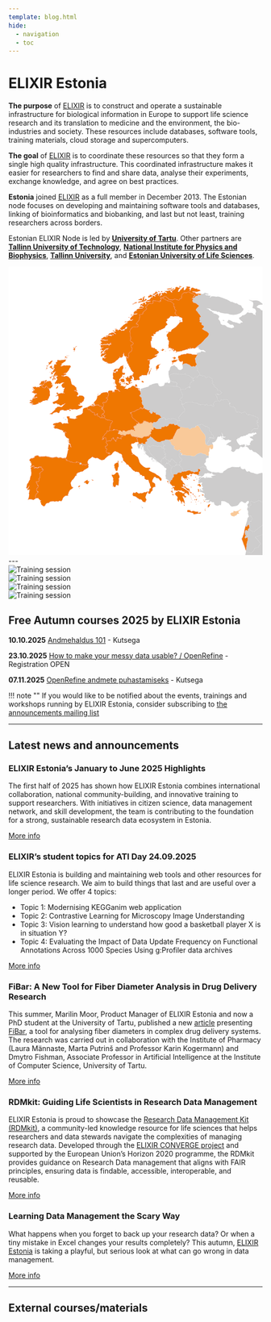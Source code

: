 ```yaml
---
template: blog.html
hide:
  - navigation
  - toc
---
```


# ELIXIR Estonia
<div class="elixir-main-container">
  <div class="elixir-main-text">
    <p><strong>The purpose</strong> of <a href="https://www.elixir-europe.org">ELIXIR</a> is to construct and
    operate a sustainable infrastructure for biological information in Europe to
    support life science research and its translation to medicine and the
    environment, the bio-industries and society. These resources include databases,
    software tools, training materials, cloud storage and supercomputers.</p>
    <p><strong>The goal</strong> of <a href="https://www.elixir-europe.org">ELIXIR</a> is to coordinate these
    resources so that they form a single high quality infrastructure. This
    coordinated infrastructure makes it easier for researchers to find and share
    data, analyse their experiments, exchange knowledge, and agree on best
    practices.</p>
    <p><strong>Estonia</strong> joined <a href="https://www.elixir-europe.org">ELIXIR</a> as a full member in
    December 2013. The Estonian node focuses on developing and maintaining software
    tools and databases, linking of bioinformatics and biobanking, and last but not
    least, training researchers across borders.</p>
    <p>Estonian ELIXIR Node is led by <strong><a href="https://www.ut.ee/en">University of Tartu</a></strong>.
    Other partners are
    <strong><a href="https://taltech.ee/en">Tallinn University of Technology</a></strong>,
    <strong><a href="https://kbfi.ee/?lang=en">National Institute for Physics and Biophysics</a></strong>,
    <strong><a href="https://www.tlu.ee/en">Tallinn University</a></strong>, and
    <strong><a href="https://www.emu.ee/en">Estonian University of Life Sciences</a></strong>.</p>
  </div>

  <div class="elixir-main-image">
    <img src="assets/images/elixir-map.png" alt="Map of Europe highlighting ELIXIR member countries in orange">
  </div>
</div>
---

<section id="lecturers" class="splide" aria-label="Our lecturers">
  <div class="splide__track">
		<div class="splide__list">
			<div class="splide__slide">
        <img src="/assets/images/trainers/01.jpg" width="400" height="400" alt="Training session">
      </div>
			<div class="splide__slide">
        <img src="/assets/images/trainers/02.jpg" width="400" height="400" alt="Training session">
      </div>
			<div class="splide__slide">
        <img src="/assets/images/trainers/03.jpg" width="400" height="400" alt="Training session">
      </div>
			<div class="splide__slide">
        <img src="/assets/images/trainers/04.jpg" width="400" height="400" alt="Training session">
      </div>
		</ul>
  </div>
</section>

<script>
  const splideOpts = {
    type: "loop",
    pagination: false,
    autoplay: true,
    width: 400,
    perPage: 1,
    start: Math.floor(Math.random() * 3),
  };
  document.addEventListener("DOMContentLoaded", () => new Splide("#lecturers", splideOpts).mount());
</script>

## Free Autumn courses 2025 by ELIXIR Estonia

**10.10.2025** [Andmehaldus 101](news/posts/2025/Andmehaldus_101_10-10-2025.md) - Kutsega

**23.10.2025** [How to make your messy data usable? / OpenRefine](news/posts/2025/OpenRefine_Tartu_23-10-2025.md) - Registration OPEN

**07.11.2025** [OpenRefine andmete puhastamiseks](news/posts/2025/OpenRefine_TLU.md) - Kutsega


!!! note ""
    If you would like to be notified about the events, trainings and workshops
    running by ELIXIR Estonia, consider subscribing to [the announcements mailing
    list](https://lists.ut.ee/wws/subscribe/elixir.news?previous_action=edit_list_request)


<hr class="elixir-clear" />

## Latest news and announcements

### ELIXIR Estonia’s January to June 2025 Highlights

The first half of 2025 has shown how ELIXIR Estonia combines international collaboration, national community-building, and innovative training to support researchers. With initiatives in citizen science, data management network, and skill development, the team is contributing to the foundation for a strong, sustainable research data ecosystem in Estonia.

[More info](news/posts/2025/Newsletter_2025-01.md)


### ELIXIR’s student topics for ATI Day 24.09.2025

ELIXIR Estonia is building and maintaining web tools and other resources for life science research. We aim to build things that last and are useful over a longer period. 
We offer 4 topics: 

* Topic 1: Modernising KEGGanim web application
* Topic 2: Contrastive Learning for Microscopy Image Understanding 
* Topic 3: Vision learning to understand how good a basketball player X is in situation Y? 
* Topic 4: Evaluating the Impact of Data Update Frequency on Functional Annotations Across 1000 Species Using g:Profiler data archives

[More info](news/posts/2025/Thesis_topics.md)


### FiBar: A New Tool for Fiber Diameter Analysis in Drug Delivery Research

This summer, Marilin Moor, Product Manager of ELIXIR Estonia and now a PhD student at the University of Tartu, published a new [article](https://doi.org/10.1016/j.ejps.2025.107179) presenting [FiBar](https://fibar.elixir.ut.ee/), a tool for analysing fiber diameters in complex drug delivery systems. The research was carried out in collaboration with the Institute of Pharmacy (Laura Männaste, Marta Putrinš and Professor Karin Kogermann) and Dmytro Fishman, Associate Professor in Artificial Intelligence at the Institute of Computer Science, University of Tartu.

[More info](https://elixir.ut.ee/news/2025/09/11/FiBar_aricle/) 


### RDMkit: Guiding Life Scientists in Research Data Management

ELIXIR Estonia is proud to showcase the [Research Data Management Kit (RDMkit)](https://rdmkit.elixir-europe.org/), a community-led knowledge resource for life sciences that helps researchers and data stewards navigate the complexities of managing research data. Developed through the [ELIXIR CONVERGE project](https://elixir-europe.org/about-us/how-funded/eu-projects/converge ) and supported by the European Union’s Horizon 2020 programme, the RDMkit provides guidance on Research Data management that aligns with FAIR principles, ensuring data is findable, accessible, interoperable, and reusable.

[More info](https://elixir.ut.ee/news/2025/09/04/RDMkit_Publication/) 


### Learning Data Management the Scary Way

What happens when you forget to back up your research data? Or when a tiny mistake in Excel changes your results completely? This autumn, [ELIXIR Estonia](https://elixir.ut.ee/) is taking a playful, but serious look at what can go wrong in data management.

[More info](https://elixir.ut.ee/news/2025/09/02/Data_Horror_Story_Event/) 


---
## External courses/materials

<div class="tile-grid">
<text-tile
  title="Germany: German Conference on Bioinformatics (GCB)"
  description="Annual, international conference devoted to all areas of bioinformatics and meant as a platform for the whole bioinformatics community."
  link="https://gcb2025.de/GCB2025_registration.html"
  dates="Date: 22-24 September 2025"
  data-deadline-date="2025-09-22">
</text-tile>
</div> 

<div class="tile-grid">
<text-tile
  title="Webinar: Exploring secondary and archival data in social science research"
  description="This webinar will provide an introduction into secondary and archival social science data. The webinar will cover a number of topics including where to find the data, the considerations of using different types of data, how sampling will impact analyses and interpretation of results, some data management tips and examples of analyses conducted with secondary social science data."
  dates="Date: 19 September 2025"
  link="https://infra4nextgen.com/events/webinar-exploring-secondary-and-archival-data/"
  data-deadline-date="2025-09-20">
</text-tile>
<text-tile
  title="Hybrid: New Horizons in Neurodegeneration"
  description="Neurodegenerative diseases such as Alzheimer's disease, Parkinson's disease and amyotrophic lateral sclerosis (ALS) manifest with distinct clinical features but shares underlying mechanisms. Understanding neurodegenerative diseases is critical in the quest to develop preventive measures, diagnostic tools, and targeted therapies. This conference brings together leading scientists in the field to share groundbreaking research, novel methodologies, and cutting-edge technologies, all aimed at unraveling the complexities of neurodegeneration."
  deadline="Registration deadline: Early bird 11 September 2025, Final 25 September 2025"
  dates="Date: 9-19 October 2025"
  link="https://www.vibconferences.be/events/new-horizons-in-neurodegeneration"
  data-deadline-date="2025-09-26">
</text-tile>
</div>

<div class="tile-grid">
<text-tile
  title="Germany: European Galaxy Days (EGD)"
  description="The first two days will give an overview of the current state of the Galaxy framework and community with several talks, demonstrations, and Birds of a Feather sessions. As part of a CoFest, the third day offer the opportunity to continue the discussions, to code and hack as well as enjoy the Galaxy community."
  dates="Date: 1 October 2025"
  link="https://galaxyproject.org/events/2025-10-01-egd2025/"
  data-deadline-date=2025-10-01>
</text-tile
  title="Belgium: XVII Vibrational Spectroscopy and Chemometrics Training Course"
  description="Theoretical and practical course dedicated to scientists and industry professionals seeking to discover or improve their skills in spectroscopy and chemometrics."
  link="https://www.cra.wallonie.be/en/xvii-vibrational-spectroscopy-and-chemometrics-training-course-1"
  dates="Date: 29 September - 3 October 2025"
  data-deadline-date="2025-30-09">
</text-tile>
</div>

<div class="tile-grid">
<text-tile
  title="Hybrid: Spatial biology: the melting pot"
  description="The meeting aims to bring together the rapidly growing academic community, fostering discussions on cutting-edge spatial technologies, innovative data analysis approaches, and their applications in both fundamental and translational research."
  deadline="Registration deadline: 7 October 2025"
  dates="Date: 14-17 October 2025"
  link="https://www.embl.org/about/info/course-and-conference-office/events/spb25-01/"
  data-deadline-date="2025-10-08">
</text-tile>
<text-tile
  title="Belgium: Basic image processing using Fiji"
  description="This training introduces participants to Fiji, a widely used open-source platform built on ImageJ, designed for scientific image analysis. Through hands-on exercises, participants will learn how to perform basic image processing tasks, apply filters, and use plugins for biological image quantification. The course also covers the use of macros to automate repetitive tasks, enabling more efficient and reproducible workflows. By the end of the session, attendees will be equipped with practical skills to independently analyze microscopy images and build simple analysis pipelines tailored to their research needs."
  deadline="Registration deadline: 7 October 2025"
  dates="Date: 16 October 2025"
  link="https://training.vib.be/all-trainings/basic-image-processing-using-fiji-7"
  data-deadline-date="2025-10-08">
</text-tile>
</div>

<div class="tile-grid">
<text-tile
  title="Belgium: QuPath: quantitative pathology & bioimage analysis software"
  description="This introductory QuPath course is designed for early-stage researchers—particularly 1st-year PhD students, postdocs, and research support staff—who are new to digital pathology and image analysis.This training provides a hands-on introduction to QuPath, a powerful open-source platform for bioimage analysis and specifically large 2D images such as slide scanner images. Participants will learn how to navigate the software, annotate images, perform cell segmentation, classify pixels and objects, and extract quantitative features. The course also introduces basic scripting for batch processing, enabling scalable workflows."
  deadline="Registration deadline: 8 October 2025"
  dates="Date: 17 October 2025"
  link="https://training.vib.be/all-trainings/qupath-quantitative-pathology-bioimage-analysis-software-9"
  data-deadline-date="2025-10-09">
</text-tile>
<text-tile
  title="Belgium: FAIR training material made by Design"
  description="By the end of the course, participants will be able to: Create a FAIR and open training material from the start, Apply FIAR principles to all elements of training material, Use AI tools in the content creation of FAIR training material."
  link="https://training.vib.be/all-trainings/fair-training-material-made-design"
  dates="Date: 21-23 October 2025"
  materials=" https://elixir-europe-training.github.io/ELIXIR-TrP-FAIR-Material-By-Design/"
  deadline="Registration deadline: 10 October 2025"
  data-deadline-date="2025-10-11">
</text-tile>
</div>

<div class="tile-grid">
<text-tile
  title="Sweden: Introduction to Bioinformatics using NGS data"
  description="An introductory workshop on applied bioinformatic next-generation sequence analyses run by the National Bioinformatic Infrastructure Sweden (NBIS) in partnership with National Genomics Infrastructure (NGI)."
  deadline="Registration deadline: 12 October 2025"
  dates="Date: 17-21 November 2025"
  link="https://uppsala.instructure.com/courses/112140"
  data-deadline-date="2025-10-13">
</text-tile>
<text-tile
  title="Belgium: Introduction to Docker and Apptainer"
  description="The container workshop will give an introduction to Docker & Apptainer, which are great components to achieve portability and reproducibility of your analysis. You will learn how to use containers and how to build a container from scratch, share it with others, and re-use and modify existing containers. After an extensive explanation on Docker containers, the Apptainer application, previously Singularity, and its use in the HPC will be highlighted as well."
  deadline="Registration deadline: 13 October 2025"
  dates="Date: 23-24 October 2025"
  link="https://training.vib.be/all-trainings/introduction-docker-and-apptainer-reproducible-and-automated-data-analysis"
  data-deadline-date="2025-10-14">
</text-tile>
</div>

<div class="tile-grid">
<text-tile
  title="Hybrid: Emerging Applications of Microbes"
  description="This conference will delve into cutting-edge applications, from sustainable agriculture and bioremediation to breakthroughs in human and animal health, circular economy innovations, and next-generation food technologies. We will also spotlight microbial cell factories, synthetic biology, and microbial engineering as key drivers of progress in industrial and applied microbiology."
  deadline="Registration deadline: 23 October 2025"
  dates="Date: 6-7 November 2025"
  link="https://www.vibconferences.be/events/emerging-applications-of-microbes-3rd-edition"
  data-deadline-date="2025-10-24">
</text-tile>
<text-tile
  title="Material: GRAY SCOTT SCHOOL 2025 - Revolutions"
  description="The GRAY SCOTT SCHOOL 2025 - Revolutions will be a deep dive into High Performance Computing, computing optimisation, profiling, and software engineering. Before the summer school, Gray Scott Thursdays are 17 webinars to guide you through important topics such as CPU/GPU architectures, Unit Tests, Computing Precision, Memory Allocation and profiling, with modern C++, Rust, Fortran and Python languages, and libraries such as Sycl, EVE, Vulkan, CUDA, Thrust, PyTorch."
  link="https://cta-lapp.pages.in2p3.fr/cours/gray_scott_revolutions/grayscottrevolution/index.html"
  linktext="More info and recordings"
  data-added-date="2025-08-17">
  </text-tile>
</div>

<div class="tile-grid">
<text-tile
  title="Material: Deploying Nextflow pipelines in the cloud: a practical introduction"
  description="This webinar is designed for bioinformaticians, pipeline developers and users with a basic understanding of cloud computing concepts and Workflow Management systems. Throughout the session, you will learn how to configure a Nextflow pipeline, set up the necessary cloud infrastructure, and execute the BioSIFTR pipeline in the cloud."
  link="https://www.ebi.ac.uk/training/events/deploying-nextflow-pipelines-cloud-practical-introduction/"
  linktext="Recorded webinar and materials"
  data-added-date="2025-08-17">
  </text-tile>
  <text-tile
  title="WEBINAR recording: Deciphering AI for the Life Sciences"
  description="AI is reshaping life sciences by enabling researchers to analyze complex datasets, automate workflows, and gain deeper insights into biological processes. This introductory webinar will break down AI concepts, clarify key terminology, and showcase real-world examples of AI applications in the life sciences."
  link="https://www.youtube.com/watch?v=sbVzcrD-wko"
  linktext="More info"
  data-added-date="2025-08-17">
  </text-tile>
</div>

<div class="tile-grid">
<text-tile
  title="Material: Building capacity in Single-Cell and Spatial Omics"
  description="A list of course instances collected by the recent training survey conducted by the ELIXIR Single-Cell Omics Community. These courses have materials inc. slides and exercises available online, some of them provide recorded lectures too."
  link="https://www.singlecellomics.org/pages/training/index"
  linktext="More info"
  data-added-date="2025-08-17">
  </text-tile>
</div>

<div class="tile-grid">
<text-tile
 title="2026 EMBL Annual Poster for courses and conferences"
 description="The 2026 EMBL Annual Poster is out now, and it’s more than an events programme: it’s an invitation to discover what’s next in the life sciences."
 materials="https://www.embl.org/about/info/course-and-conference-office/wp-content/uploads/20250716_GenericPoster_2026_interaktiv.pdf"
 materialstext="Poster"
 data-added-date="2025-09-03">
 </text-tile>
</div>

<div class="tile-grid">
<text-tile
 title="The Netherlands: Dynamic Modeling in Systems Biology (Fundamental) 2025"
 description="The course is aimed at PhD students with a background in bioinformatics, systems biology, computer science or a related field, and life sciences. Participants from the private sector are also welcome. In this course we offer the participants the possibility to learn and exercise the modeling process. A considerable part of this course is spent on getting you acquainted with the optimization techniques that are nowadays available and widely used. The course is a mixture of theory sessions and computer practicals."
 link="https://www.dtls.nl/courses/dynamic-modeling-in-systems-biology-2025/"
 deadline="Registration deadline: 27 October 2025"
 dates="Date: 8-12 December 2025"
 data-deadline-date="2025-10-28">
 </text-tile>
 <text-tile
 title="Online: The Genome-Phenome Analysis Platform (GPAP) - A collaborative platform for diagnosis and gene discovery in rare disease research"
 description="The RD-Connect Genome-Phenome Analysis Platform (GPAP) is a collaborative tool that allows researchers to analyze and share integrated sequencing and phenotypic data from rare disease patients and their relatives. It enables researchers to reanalyze and re-evaluate genomic and clinical data, share knowledge, and find similar cases within a collaborative environment.The RD-Connect GPAP is currently the largest rare disease diagnostic and gene discovery platform funded by the European Commission."
 link="https://www.ghga.de/events/detail/ghga-lecture-series-leslie-matalonga-virtual"
 dates="Date:17 September 2025"
 data-deadline-date="2025-09-18">
 </text-tile>
</div>

<div class="tile-grid">
<text-tile
 title="Switzerland: Introduction to NGS ATAC-seq data analysis"
 description="This course is addressed to life scientists and bioinformaticians familiar with “Next Generation Sequencing” who want to acquire the necessary skills to process and analyse ATAC-seq data."
 link="https://www.sib.swiss/training/course/20251015_ATACS"
 deadline="Registration deadline: 24 September 2025"
 dates="Date: 15 - 16 October 2025"
 data-deadline-date="2025-09-25">
 </text-tile>
 <text-tile
 title="Online: Docker and Singularity for Reproducible Research: Getting Started with Containers"
 description="This course is addressed to bioinformaticians and life scientists who are doing bioinformatics analyses and want to get introduced to containers."
 link= "https://www.sib.swiss/training/course/20251009_DOCK"
 deadline="Registration deadline: 25 September 2025"
 dates="Date: 09 October 2025"
 materials="https://sib-swiss.github.io/containers-introduction-training/latest/"
 data-deadline-date="2025-09-26">
 </text-tile>
</div>

<div class="tile-grid">
<text-tile
 title="Online: Reproducible and Scalable Research with Snakemake and Software Containers"
 description="This course is addressed to all bioinformaticians developing computational pipelines with an interest to increase the reproducibility of their work."
 link="https://www.sib.swiss/training/course/20251010_SNAKE"
 deadline="Registration deadline: 26 September 2025"
 dates="Date: 10 October 2025"
 data-deadline-date="2025-09-27">
 </text-tile>
 <text-tile
 title="Online: Seeing is believing: imaging the molecular processes of life"
 description="The symposium will bring together the leading developers of imaging methods with cutting-edge applications that illustrate how imaging can answer biological questions. We will emphasize methods that can capture the dynamics of life, spanning the whole range from molecular resolution to imaging of whole organisms."
 link="https://www.embl.org/about/info/course-and-conference-office/events/ees25-09/"
 deadline="Registration deadline: 1 Oct 2025"
 dates="Date: 8 - 11 Oct 2025"
 data-deadline-date="2025-09-30">
 </text-tile>
</div>

<div class="tile-grid">
<text-tile
 title="Online: A guide to UniProt for students"
 description="This webinar is aimed at students or early career researchers beginning to use bioinformatics resources in their studies/research who wish to learn more about UniProt. No prior knowledge of bioinformatics is required, but an undergraduate level knowledge of biology would be useful."
 link="https://www.ebi.ac.uk/training/events/guide-uniprot-students-2025/"
 dates="Date: : 2 October 2025"
 data-deadline-date="2025-10-01">
 </text-tile>
 <text-tile
 title="Switzerland: When immunology meets bioinformatics"
 description="This course is addressed to life scientists and  bioinformaticians, from academia or industry,  with little to no knowledge in immunology who are or will be working with immunological datasets."
 link="https://www.sib.swiss/training/course/20251024_IMBIO"
 deadline="Registration deadline: 10 October 2025"
 dates="Date: 24 October 2025"
 materials="https://sib-swiss.github.io/immunology-in-bioinformatics-training/"
 data-deadline-date="2025-10-09">
 </text-tile>
</div>

<div class="tile-grid">
<text-tile
 title="Tallinn: LUMI Intro Course"
 description="Two-day hybrid course (online and on-site) that introduces the LUMI architecture and setup. It will include lessons about the hardware architecture, compiling, using software, and running jobs efficiently."
 link="https://www.lumi-supercomputer.eu/events/lumi-intro-course-tallinn/"
 deadline="Registration deadline: 14 Oct 2025"
 dates="Date: 20.-21.10.2025"
 data-deadline-date="2025-10-15">
 </text-tile>
 <text-tile
 title="LUMI Profiling and Optimization Workshop"
 description="The on-site 3-day course is designed for experienced HPC users. The course combines theoretical knowledge with practical hands-on exercises to maximize your efficiency on both CPU and GPU partitions."
 link=" https://www.lumi-supercomputer.eu/events/profiling-ws-tallinn/"
 deadline="Registration deadline: 14 Oct 2025"
 dates="Date: 22.-24.10.2025"
 data-deadline-date="2025-10-15">
 </text-tile>
</div>

<div class="tile-grid">
<text-tile
 title="Sweden: Moving your AI training jobs to LUMI"
 description="This two-day workshop helps you transition your AI projects from smaller computing environments to LUMI's powerful GPU platform. Please bring your own AI training scripts for personalized support when adapting them to LUMI. Perfect for users with Python/PyTorch experience looking to scale up their AI workloads across multiple GPUs."
 link="https://www.lumi-supercomputer.eu/events/moving-your-ai-training-jobs-to-lumi-a-hands-on-workshop/"
 deadline="Registration deadline:  2 Oct 2025"
 dates="Date: 8.-9. 10.2025"
 data-deadline-date="2025-10-03">
 </text-tile>
 <text-tile
 title="Switzerland: Best Practices for Investigating Gene Expression Differences by Biological Sex"
 description="This course is addressed to life scientists and computational biologists working in basic or biomedical research, on human or animals, involved in planning/experimental design and/or performing downstream analysis. Pure data analysts are welcome as they can have a role to play from the beginning of research projects!"
 link="https://www.sib.swiss/training/course/20251027_BIOSE"
 deadline="Registration deadline: 20 Oct 2025"
 dates="Date: 27 Oct 2025"
 data-deadline-date="2025-10-20">
 </text-tile>
</div>

<div class="tile-grid">
<text-tile
 title="Online: Enhancing Data Support: Understanding Reproducibility, Part 1"
 description=" This training is ideal for data support personnel and librarians who wish to deepen their understanding of reproducibility. Researchers are also very welcome. This webinar explores the theoretical foundations of research reproducibility and replicability, along with the necessary infrastructures to support these practices. It also addresses the concept of the reproducibility crisis."
 link="https://csc.fi/koulutuskalenteri/enhancing-data-support-understanding-reproducibility-part-1/"
 dates="Date: 9.10.2025"
 data-deadline-date="2025-10-09">
 </text-tile>
 <text-tile
 title="Online: Enhancing Data Support: Practical Reproducibility, Part 2"
 description="This session will provide a glimpse into version control with Git(-Hub) and the use of Jupyter Notebooks for reproducibility."
 link="https://csc.fi/koulutuskalenteri/enhancing-data-support-practical-reproducibility-part-2/"
 dates="Date: 29.10.2025"
 data-deadline-date="2025-10-29">
 </text-tile>
</div>

<div class="tile-grid">
<text-tile
 title="Online: The epitranscriptome conference"
 description="The 2025 meeting will highlight recent developments and focus on future aspects and current challenges in the field: Critical evaluation of novel methods quantifying RNA modifications at single-nucleotide resolution — with a focus on RNA modification direct sequencing, Biosynthetic mechanism of native and synthetic RNA modifications — implications for therapeutic use, Epitranscriptomic regulation mediated by RNA modifications during gene expression and signalling, Novel metabolic pathways requiring RNA modifications to respond to changes in the microenvironment, RNA modifications as prognostic marker in disease"
 link="https://www.embl.org/about/info/course-and-conference-office/events/etc25-01/#vf-tabs__section-overview"
 deadline="Registration deadline: 13 Oct 2025"
 dates="Date: 28-30 Oct 2025"
 data-deadline-date="2025-10-14">
 </text-tile>
 <text-tile
 title="Online: Training clinic- How AI Can Help Trainers"
 description="We will explore the growing impact of artificial intelligence on education and discover practical ways trainers can leverage AI to enhance both teaching and learning. Whether you’re new to AI or already experimenting with AI-powered tools, this edition will provide valuable strategies for streamlining course preparation, personalizing learning experiences, and managing classroom challenges. Learn how to use AI to automate routine tasks, gain insights from learning analytics, and develop tailored content to meet your learners' diverse needs. Don’t miss this opportunity to boost your teaching toolkit and transform your training sessions with the help of artificial intelligence!"
 link="https://www.denbi.de/training-courses-2025/1922-training-clinic-october-2025"
 dates="Date: 9 Oct 2025"
 data-deadline-date="2025-10-09">
 </text-tile>
</div>

<div class="tile-grid">
<text-tile
 title="Online: Introduction to pangenomes and why they are worth exploring"
 description="This webinar is suitable for students, biologists, bioinformaticians and researchers interested in learning about pangenomics. No prior knowledge of the field is required, but an undergraduate level of biology would be helpful."
 link="https://www.ebi.ac.uk/training/events/introduction-pangenomes-and-why-they-are-worth-exploring/"
 dates="Date: 1 Oct 2025"
 data-deadline-date="2025-10-01">
 </text-tile>
 <text-tile
 title="Online: Evolution of the accessory genome"
 description="In this webinar, we will explore how accessory genomes evolve, why their composition remains stable despite turnover of lineages, and how this evolutionary perspective allows us to better understand pathogen persistence and predict responses to selective pressures."
 link="https://www.ebi.ac.uk/training/events/evolution-accessory-genome/"
 dates="Date: 8 Oct 2025"
 data-deadline-date="2025-10-08">
 </text-tile>
</div>

<div class="tile-grid">
<text-tile
 title="Online: Basic statistics in R"
 description="This introductory course is designed for students, researchers, and professionals with no prior experience in R who want to gain programming skills in R. Using R—a free, powerful, and widely used statistical programming language—you will learn how to manage and visualize data and perform basic statistical tests. By the end of the training, you will be able to confidently use R and RStudio to conduct basic tests such as t-tests, ANOVA, and non-parametric counterparts, and to generate publication-ready plots."
 link=" https://training.vib.be/all-trainings/basic-statistics-r-18"
 deadline="Registration deadline: 1 Oct 2025"
 dates="Date:6,13, 20,27 October 2025"
 data-deadline-date= "2025-10-02">
 </text-tile>
 <text-tile
 title="Online: Qualitative Open Research: Meaningful Exchange and Mutual Learning"
 description="Dr Cole will commence this interactive webinar with an overview of empirical and conceptual work that connects qualitative research with open and reproducible research. She will highlight both relevant obstacles as well as underexplored opportunities for open and reproducible research. Next, Dr Jamieson will zoom in on a specific practice from qualitative scholarship, namely positionality statements, and examine how this practice can help quantitative research to become more open and transparent."
 link="https://events.teams.microsoft.com/event/5cbdf608-5301-4d8d-bf21-83af8571a3c4@335122f9-d4f4-4d67-a2fc-cd6dc20dde70"
 dates="Date: 16 Oct 2025"
 data-deadline-date="2025-10-16">
 </text-tile>
</div>
